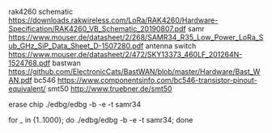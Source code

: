 rak4260 schematic https://downloads.rakwireless.com/LoRa/RAK4260/Hardware-Specification/RAK4260_VB_Schematic_20190807.pdf
samr https://www.mouser.de/datasheet/2/268/SAMR34_R35_Low_Power_LoRa_Sub_GHz_SiP_Data_Sheet_D-1507280.pdf
antenna switch https://www.mouser.de/datasheet/2/472/SKY13373_460LF_201264N-1524768.pdf
bastwan https://github.com/ElectronicCats/BastWAN/blob/master/Hardware/Bast_WAN.pdf
bc546 https://www.componentsinfo.com/bc546-transistor-pinout-equivalent/
smt50 http://www.truebner.de/smt50 

erase chip ./edbg/edbg -b -e -t samr34

for _ in {1..1000}; do ./edbg/edbg -b -e -t samr34; done 